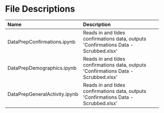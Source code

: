 # File Descriptions

| Name                                                | Description                                                                         |
| :-------------------------------------------------- | :---------------------------------------------------------------------------------- |
| DataPrepConfirmations.ipynb                         | Reads in and tides confirmations data, outputs 'Confirmations Data - Scrubbed.xlsx' |
| DataPrepDemographics.ipynb                          | Reads in and tides confirmations data, outputs 'Confirmations Data - Scrubbed.xlsx' |
| DataPrepGeneralActivity.ipynb                       | Reads in and tides confirmations data, outputs 'Confirmations Data - Scrubbed.xlsx' |
